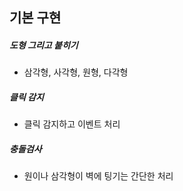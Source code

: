 ## 기본 구현

##### 도형 그리고 붙히기 

- 삼각형, 사각형, 원형, 다각형



##### 클릭 감지

- 클릭 감지하고 이벤트 처리



##### 충돌검사

- 원이나 삼각형이 벽에 팅기는 간단한 처리